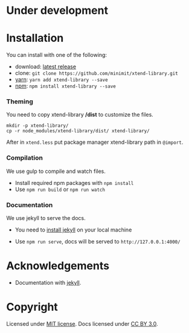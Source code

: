 
# Under development

# Installation

You can install with one of the following:
* download: [latest release](https://github.com/minimit/xtend-library/releases/latest)
* clone: `git clone https://github.com/minimit/xtend-library.git`
* [yarn](https://yarnpkg.com/): `yarn add xtend-library --save`
* [npm](https://www.npmjs.com/): `npm install xtend-library --save`

### Theming

You need to copy xtend-library **/dist** to customize the files.

```
mkdir -p xtend-library/
cp -r node_modules/xtend-library/dist/ xtend-library/
```

After in `xtend.less` put package manager xtend-library path in `@import`.

### Compilation

We use gulp to compile and watch files.

* Install required npm packages with ```npm install```
* Use ```npm run build``` or ```npm run watch```

### Documentation

We use jekyll to serve the docs.

* You need to [install jekyll](https://jekyllrb.com/docs/installation/) on your local machine

* Use ```npm run serve```, docs will be served to ```http://127.0.0.1:4000/```

# Acknowledgements

* Documentation with [jekyll](https://jekyllrb.com/).
<!--
* Icons by [feather icons](https://github.com/feathericons/feather).
-->

# Copyright

Licensed under [MIT license](https://github.com/minimit/xtend-library/blob/master/LICENSE).
Docs licensed under [CC BY 3.0](https://github.com/minimit/xtend-library/blob/master/LICENSE-DOCS).

